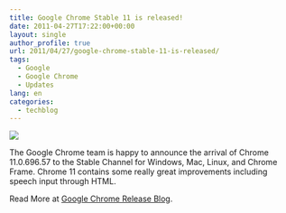 ```yaml
---
title: Google Chrome Stable 11 is released!
date: 2011-04-27T17:22:00+00:00
layout: single
author_profile: true
url: 2011/04/27/google-chrome-stable-11-is-released/
tags:
  - Google
  - Google Chrome
  - Updates
lang: en
categories: 
  - techblog
---
```

[![](http://2.bp.blogspot.com/-lhUhodCMhDw/TagUpuHi9sI/AAAAAAAAD2Q/vUMefzo_0VM/s1600/new-chrome-logo.png)](http://2.bp.blogspot.com/-lhUhodCMhDw/TagUpuHi9sI/AAAAAAAAD2Q/vUMefzo_0VM/s1600/new-chrome-logo.png)

The Google Chrome team is happy to announce the arrival of Chrome 11.0.696.57 to the Stable Channel for Windows, Mac, Linux, and Chrome Frame. Chrome 11 contains some really great improvements including speech input through HTML.

Read More at [Google Chrome Release Blog](http://googlechromereleases.blogspot.com/2011/04/chrome-stable-update.html).